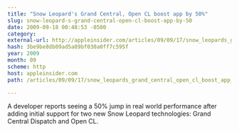 ```yaml
---
title: "Snow Leopard's Grand Central, Open CL boost app by 50%"
slug: snow-leopard-s-grand-central-open-cl-boost-app-by-50
date: 2009-09-18 00:48:53 -0500
category: 
external-url: http://appleinsider.com/articles/09/09/17/snow_leopards_grand_central_open_cl_boost_app_by_50
hash: 3be9be8db09ad5a89bf030a0ff7c595f
year: 2009
month: 09
scheme: http
host: appleinsider.com
path: /articles/09/09/17/snow_leopards_grand_central_open_cl_boost_app_by_50

---
```


A developer reports seeing a 50% jump in real world performance after adding initial support for two new Snow Leopard technologies: Grand Central Dispatch and Open CL.
